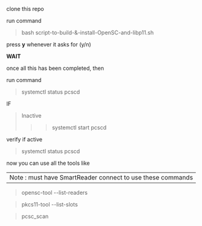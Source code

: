 clone this repo

run command 
> bash script-to-build-\&-install-OpenSC-and-libp11.sh

press **y** whenever it asks for (y/n)

**WAIT**

once all this has been completed, then

run command
> systemctl status pcscd

IF
> Inactive
>>> systemctl start pcscd

verify if active
> systemctl status pcscd

now you can use all the tools like
<table><tr><td>Note : must have SmartReader connect to use these commands </td></tr></table>

> opensc-tool --list-readers

> pkcs11-tool --list-slots

> pcsc_scan

